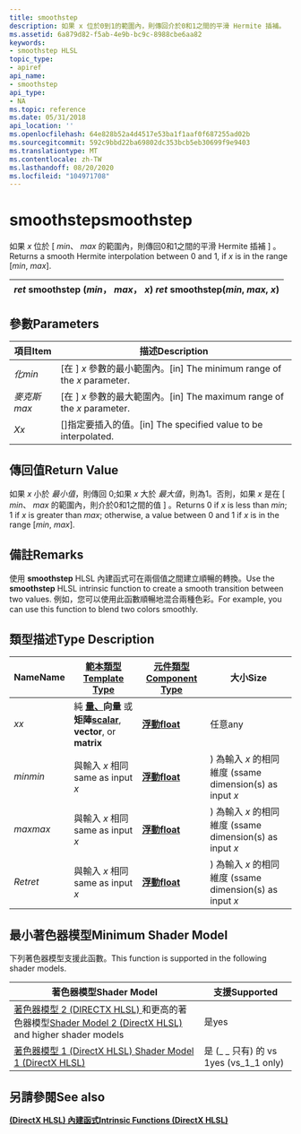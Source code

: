 ```yaml
---
title: smoothstep
description: 如果 x 位於0到1的範圍內，則傳回介於0和1之間的平滑 Hermite 插補。
ms.assetid: 6a879d82-f5ab-4e9b-bc9c-8988cbe6aa82
keywords:
- smoothstep HLSL
topic_type:
- apiref
api_name:
- smoothstep
api_type:
- NA
ms.topic: reference
ms.date: 05/31/2018
api_location: ''
ms.openlocfilehash: 64e828b52a4d4517e53ba1f1aaf0f687255ad02b
ms.sourcegitcommit: 592c9bbd22ba69802dc353bcb5eb30699f9e9403
ms.translationtype: MT
ms.contentlocale: zh-TW
ms.lasthandoff: 08/20/2020
ms.locfileid: "104971708"
---
```

# <a name="smoothstep"></a><span data-ttu-id="2919a-104">smoothstep</span><span class="sxs-lookup"><span data-stu-id="2919a-104">smoothstep</span></span>

<span data-ttu-id="2919a-105">如果 *x* 位於 \[ *min*、 *max* 的範圍內，則傳回0和1之間的平滑 Hermite 插補 \] 。</span><span class="sxs-lookup"><span data-stu-id="2919a-105">Returns a smooth Hermite interpolation between 0 and 1, if *x* is in the range \[*min*, *max*\].</span></span>



| <span data-ttu-id="2919a-106">*ret* smoothstep (*min*， *max*， *x*) </span><span class="sxs-lookup"><span data-stu-id="2919a-106">*ret* smoothstep(*min*, *max*, *x*)</span></span> |
|-------------------------------------|



 

## <a name="parameters"></a><span data-ttu-id="2919a-107">參數</span><span class="sxs-lookup"><span data-stu-id="2919a-107">Parameters</span></span>



| <span data-ttu-id="2919a-108">項目</span><span class="sxs-lookup"><span data-stu-id="2919a-108">Item</span></span>                                                         | <span data-ttu-id="2919a-109">描述</span><span class="sxs-lookup"><span data-stu-id="2919a-109">Description</span></span>                                               |
|--------------------------------------------------------------|-----------------------------------------------------------|
| <span data-ttu-id="2919a-110"><span id="min"></span><span id="MIN"></span>*化*</span><span class="sxs-lookup"><span data-stu-id="2919a-110"><span id="min"></span><span id="MIN"></span>*min*</span></span><br/> | <span data-ttu-id="2919a-111">\[在 \] *x* 參數的最小範圍內。</span><span class="sxs-lookup"><span data-stu-id="2919a-111">\[in\] The minimum range of the *x* parameter.</span></span><br/> |
| <span data-ttu-id="2919a-112"><span id="max"></span><span id="MAX"></span>*麥克斯*</span><span class="sxs-lookup"><span data-stu-id="2919a-112"><span id="max"></span><span id="MAX"></span>*max*</span></span><br/> | <span data-ttu-id="2919a-113">\[在 \] *x* 參數的最大範圍內。</span><span class="sxs-lookup"><span data-stu-id="2919a-113">\[in\] The maximum range of the *x* parameter.</span></span><br/> |
| <span data-ttu-id="2919a-114"><span id="x"></span><span id="X"></span>*X*</span><span class="sxs-lookup"><span data-stu-id="2919a-114"><span id="x"></span><span id="X"></span>*x*</span></span><br/>       | <span data-ttu-id="2919a-115">\[\]指定要插入的值。</span><span class="sxs-lookup"><span data-stu-id="2919a-115">\[in\] The specified value to be interpolated.</span></span><br/> |



 

## <a name="return-value"></a><span data-ttu-id="2919a-116">傳回值</span><span class="sxs-lookup"><span data-stu-id="2919a-116">Return Value</span></span>

<span data-ttu-id="2919a-117">如果 *x* 小於 *最小值*，則傳回 0;如果 *x* 大於 *最大值*，則為1。否則，如果 *x* 是在 \[ *min*、 *max* 的範圍內，則介於0和1之間的值 \] 。</span><span class="sxs-lookup"><span data-stu-id="2919a-117">Returns 0 if *x* is less than *min*; 1 if *x* is greater than *max*; otherwise, a value between 0 and 1 if *x* is in the range \[*min*, *max*\].</span></span>

## <a name="remarks"></a><span data-ttu-id="2919a-118">備註</span><span class="sxs-lookup"><span data-stu-id="2919a-118">Remarks</span></span>

<span data-ttu-id="2919a-119">使用 **smoothstep** HLSL 內建函式可在兩個值之間建立順暢的轉換。</span><span class="sxs-lookup"><span data-stu-id="2919a-119">Use the **smoothstep** HLSL intrinsic function to create a smooth transition between two values.</span></span> <span data-ttu-id="2919a-120">例如，您可以使用此函數順暢地混合兩種色彩。</span><span class="sxs-lookup"><span data-stu-id="2919a-120">For example, you can use this function to blend two colors smoothly.</span></span>

## <a name="type-description"></a><span data-ttu-id="2919a-121">類型描述</span><span class="sxs-lookup"><span data-stu-id="2919a-121">Type Description</span></span>



| <span data-ttu-id="2919a-122">Name</span><span class="sxs-lookup"><span data-stu-id="2919a-122">Name</span></span>  | [<span data-ttu-id="2919a-123">**範本類型**</span><span class="sxs-lookup"><span data-stu-id="2919a-123">**Template Type**</span></span>](dx-graphics-hlsl-intrinsic-functions.md)                                                  | [<span data-ttu-id="2919a-124">**元件類型**</span><span class="sxs-lookup"><span data-stu-id="2919a-124">**Component Type**</span></span>](dx-graphics-hlsl-intrinsic-functions.md) | <span data-ttu-id="2919a-125">大小</span><span class="sxs-lookup"><span data-stu-id="2919a-125">Size</span></span>                           |
|-------|----------------------------------------------------------------------------------------------------------------|----------------------------------------------------------------|--------------------------------|
| <span data-ttu-id="2919a-126">*x*</span><span class="sxs-lookup"><span data-stu-id="2919a-126">*x*</span></span>   | <span data-ttu-id="2919a-127">純 [**量、**](dx-graphics-hlsl-intrinsic-functions.md)**向量** 或 **矩陣**</span><span class="sxs-lookup"><span data-stu-id="2919a-127">[**scalar**](dx-graphics-hlsl-intrinsic-functions.md), **vector**, or **matrix**</span></span> | [<span data-ttu-id="2919a-128">**浮動**</span><span class="sxs-lookup"><span data-stu-id="2919a-128">**float**</span></span>](/windows/desktop/WinProg/windows-data-types)                        | <span data-ttu-id="2919a-129">任意</span><span class="sxs-lookup"><span data-stu-id="2919a-129">any</span></span>                            |
| <span data-ttu-id="2919a-130">*min*</span><span class="sxs-lookup"><span data-stu-id="2919a-130">*min*</span></span> | <span data-ttu-id="2919a-131">與輸入 *x* 相同</span><span class="sxs-lookup"><span data-stu-id="2919a-131">same as input *x*</span></span>                                                                                              | [<span data-ttu-id="2919a-132">**浮動**</span><span class="sxs-lookup"><span data-stu-id="2919a-132">**float**</span></span>](/windows/desktop/WinProg/windows-data-types)                        | <span data-ttu-id="2919a-133">) 為輸入 *x* 的相同維度 (s</span><span class="sxs-lookup"><span data-stu-id="2919a-133">same dimension(s) as input *x*</span></span> |
| <span data-ttu-id="2919a-134">*max*</span><span class="sxs-lookup"><span data-stu-id="2919a-134">*max*</span></span> | <span data-ttu-id="2919a-135">與輸入 *x* 相同</span><span class="sxs-lookup"><span data-stu-id="2919a-135">same as input *x*</span></span>                                                                                              | [<span data-ttu-id="2919a-136">**浮動**</span><span class="sxs-lookup"><span data-stu-id="2919a-136">**float**</span></span>](/windows/desktop/WinProg/windows-data-types)                        | <span data-ttu-id="2919a-137">) 為輸入 *x* 的相同維度 (s</span><span class="sxs-lookup"><span data-stu-id="2919a-137">same dimension(s) as input *x*</span></span> |
| <span data-ttu-id="2919a-138">*Ret*</span><span class="sxs-lookup"><span data-stu-id="2919a-138">*ret*</span></span> | <span data-ttu-id="2919a-139">與輸入 *x* 相同</span><span class="sxs-lookup"><span data-stu-id="2919a-139">same as input *x*</span></span>                                                                                              | [<span data-ttu-id="2919a-140">**浮動**</span><span class="sxs-lookup"><span data-stu-id="2919a-140">**float**</span></span>](/windows/desktop/WinProg/windows-data-types)                        | <span data-ttu-id="2919a-141">) 為輸入 *x* 的相同維度 (s</span><span class="sxs-lookup"><span data-stu-id="2919a-141">same dimension(s) as input *x*</span></span> |



 

## <a name="minimum-shader-model"></a><span data-ttu-id="2919a-142">最小著色器模型</span><span class="sxs-lookup"><span data-stu-id="2919a-142">Minimum Shader Model</span></span>

<span data-ttu-id="2919a-143">下列著色器模型支援此函數。</span><span class="sxs-lookup"><span data-stu-id="2919a-143">This function is supported in the following shader models.</span></span>



| <span data-ttu-id="2919a-144">著色器模型</span><span class="sxs-lookup"><span data-stu-id="2919a-144">Shader Model</span></span>                                                                       | <span data-ttu-id="2919a-145">支援</span><span class="sxs-lookup"><span data-stu-id="2919a-145">Supported</span></span>           |
|------------------------------------------------------------------------------------|---------------------|
| <span data-ttu-id="2919a-146">[著色器模型 2 (DIRECTX HLSL) ](dx-graphics-hlsl-sm2.md) 和更高的著色器模型</span><span class="sxs-lookup"><span data-stu-id="2919a-146">[Shader Model 2 (DirectX HLSL)](dx-graphics-hlsl-sm2.md) and higher shader models</span></span> | <span data-ttu-id="2919a-147">是</span><span class="sxs-lookup"><span data-stu-id="2919a-147">yes</span></span>                 |
| [<span data-ttu-id="2919a-148">著色器模型 1 (DirectX HLSL) </span><span class="sxs-lookup"><span data-stu-id="2919a-148">Shader Model 1 (DirectX HLSL)</span></span>](dx-graphics-hlsl-sm1.md)                          | <span data-ttu-id="2919a-149">是 (\_ \_ 只有) 的 vs 1</span><span class="sxs-lookup"><span data-stu-id="2919a-149">yes (vs\_1\_1 only)</span></span> |



 

## <a name="see-also"></a><span data-ttu-id="2919a-150">另請參閱</span><span class="sxs-lookup"><span data-stu-id="2919a-150">See also</span></span>

<dl> <dt>

[<span data-ttu-id="2919a-151">**(DirectX HLSL) 內建函式**</span><span class="sxs-lookup"><span data-stu-id="2919a-151">**Intrinsic Functions (DirectX HLSL)**</span></span>](dx-graphics-hlsl-intrinsic-functions.md)
</dt> </dl>

 


